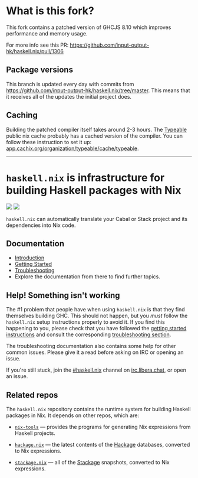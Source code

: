 # What is this fork?

This fork contains a patched version of GHCJS 8.10 which improves performance and memory usage.

For more info see this PR: https://github.com/input-output-hk/haskell.nix/pull/1306

## Package versions

This branch is updated every day with commits from https://github.com/input-output-hk/haskell.nix/tree/master. This means that it receives all of the updates the initial project does.

## Caching

Building the patched compiler itself takes around 2-3 hours. The [Typeable](https://typeable.io) public nix cache probably has a cached version of the compiler. You can follow these instruction to set it up: [app.cachix.org/organization/typeable/cache/typeable](https://app.cachix.org/organization/typeable/cache/typeable).

---

# `haskell.nix` is infrastructure for building Haskell packages with Nix

[![](https://badge.buildkite.com/d453edcd29bd2f8f3f3b32c9b7d6777a33773d9671c37a6ccc.svg?branch=master)](https://buildkite.com/input-output-hk/haskell-dot-nix)
[![](https://img.shields.io/buildkite/c8d5a20d3ff0f440f82adb9190b43c16c91e5e47e8adfa867a/master.svg?label=nightly%20updates)](https://buildkite.com/input-output-hk/haskell-dot-nix-nightly-updates)

`haskell.nix` can automatically translate your Cabal or Stack project and
its dependencies into Nix code.

## Documentation

- [Introduction](https://input-output-hk.github.io/haskell.nix/index.html)
- [Getting Started](https://input-output-hk.github.io/haskell.nix/tutorials/getting-started.html)
- [Troubleshooting](https://input-output-hk.github.io/haskell.nix/troubleshooting.html)
- Explore the documentation from there to find further topics.

## Help! Something isn't working

The #1 problem that people have when using `haskell.nix` is that they find themselves building GHC.
This should not happen, but you *must* follow the `haskell.nix` setup instructions properly to avoid it.
If you find this happening to you, please check that you have followed the 
[getting started instructions](https://input-output-hk.github.io/haskell.nix/tutorials/getting-started.html#setting-up-the-binary-cache) and
consult the corresponding [troubleshooting section](https://input-output-hk.github.io/haskell.nix/troubleshooting.html#why-am-i-building-ghc).

The troubleshooting documentation also contains some help for other common issues.
Please give it a read before asking on IRC or opening an issue.

If you're still stuck, join the [#haskell.nix](https://www.irccloud.com/invite?channel=%23haskell.nix&hostname=irc.libera.chat&port=6697&ssl=1) channel on [irc.libera.chat](https://libera.chat/), or open an issue.

## Related repos

The `haskell.nix` repository contains the runtime system for building
Haskell packages in Nix. It depends on other repos, which are:

- [`nix-tools`](https://github.com/input-output-hk/nix-tools) — provides the programs for generating Nix expressions from  Haskell projects.

- [`hackage.nix`](https://github.com/input-output-hk/hackage.nix) — the latest contents of the [Hackage](https://hackage.haskell.org/) databases, converted to Nix expressions.

- [`stackage.nix`](https://github.com/input-output-hk/stackage.nix) — all of the [Stackage](https://www.stackage.org/) snapshots, converted to Nix expressions.

